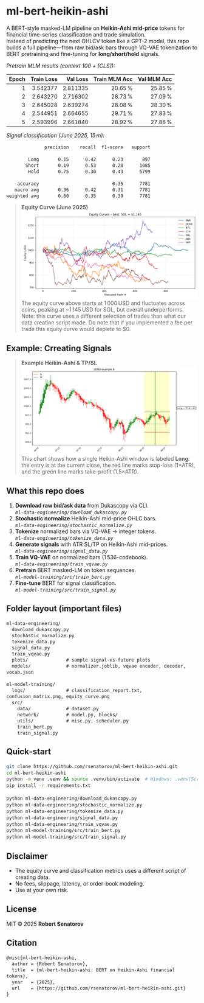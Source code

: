 # ml-bert-heikin-ashi

A BERT-style masked-LM pipeline on **Heikin-Ashi mid-price** tokens for financial time-series classification and trade simulation.  
Instead of predicting the next OHLCV token like a GPT-2 model, this repo builds a full pipeline—from raw bid/ask bars through VQ-VAE tokenization to BERT pretraining and fine-tuning for **long/short/hold** signals.

*Pretrain MLM results (context 100 + [CLS]):*  

| Epoch | Train Loss | Val Loss | Train MLM Acc | Val MLM Acc |
|------:|-----------:|---------:|--------------:|-----------:|
| 1     | 3.542377   | 2.811335 | 20.65 %       | 25.85 %    |
| 2     | 2.643270   | 2.716302 | 28.73 %       | 27.09 %    |
| 3     | 2.645028   | 2.639274 | 28.08 %       | 28.30 %    |
| 4     | 2.544951   | 2.664655 | 29.71 %       | 27.83 %    |
| 5     | 2.593996   | 2.661840 | 28.92 %       | 27.86 %    |

*Signal classification (June 2025, 15 m):*

```
              precision    recall  f1-score   support

        Long       0.15      0.42      0.23       897
       Short       0.19      0.53      0.28      1085
        Hold       0.75      0.30      0.43      5799

    accuracy                           0.35      7781
   macro avg       0.36      0.42      0.31      7781
weighted avg       0.60      0.35      0.39      7781
```

> **Equity Curve (June 2025)**  
> ![Equity Curve](ml-model-training/logs/equity_curve.png)  
> The equity curve above starts at 1 000 USD and fluctuates across coins, peaking at ~1 145 USD for SOL, but overall underperforms. Note: this curve uses a different selection of trades than what our data creation script made. Do note that if you implemented a fee per trade this equity curve would deplete to $0.

## Example: Crreating Signals

> **Example Heikin-Ashi & TP/SL**  
> ![Signal Example](ml-data-engineering/plots/long_6.png)  
> This chart shows how a single Heikin-Ashi window is labeled **Long**: the entry is at the current close, the red line marks stop-loss (1×ATR), and the green line marks take-profit (1.5×ATR).

## What this repo does

1. **Download raw bid/ask data** from Dukascopy via CLI.  
   *`ml-data-engineering/download_dukascopy.py`*  
2. **Stochastic normalize** Heikin-Ashi mid-price OHLC bars.  
   *`ml-data-engineering/stochastic_normalize.py`*  
3. **Tokenize** normalized bars via VQ-VAE → integer tokens.  
   *`ml-data-engineering/tokenize_data.py`*  
4. **Generate signals** with ATR SL/TP on Heikin-Ashi mid-prices.  
   *`ml-data-engineering/signal_data.py`*  
5. **Train VQ-VAE** on normalized bars (1 536-codebook).  
   *`ml-data-engineering/train_vqvae.py`*  
6. **Pretrain** BERT masked-LM on token sequences.  
   *`ml-model-training/src/train_bert.py`*  
7. **Fine-tune** BERT for signal classification.  
   *`ml-model-training/src/train_signal.py`*  

## Folder layout (important files)

```
ml-data-engineering/
  download_dukascopy.py
  stochastic_normalize.py
  tokenize_data.py
  signal_data.py
  train_vqvae.py
  plots/              # sample signal-vs-future plots
  models/             # normalizer.joblib, vqvae encoder, decoder, vocab.json

ml-model-training/
  logs/               # classification_report.txt, confusion_matrix.png, equity_curve.png
  src/
    data/             # dataset.py
    network/          # model.py, blocks/
    utils/            # misc.py, scheduler.py
    train_bert.py
    train_signal.py
```

## Quick‑start

```bash
git clone https://github.com/rsenatorov/ml-bert-heikin-ashi.git
cd ml-bert-heikin-ashi
python -m venv .venv && source .venv/bin/activate  # Windows: .venv\Scripts\activate
pip install -r requirements.txt

python ml-data-engineering/download_dukascopy.py
python ml-data-engineering/stochastic_normalize.py
python ml-data-engineering/tokenize_data.py
python ml-data-engineering/signal_data.py
python ml-data-engineering/train_vqvae.py
python ml-model-training/src/train_bert.py
python ml-model-training/src/train_signal.py
```

## Disclaimer

- The equity curve and classification metrics uses a different script of creating data.  
- No fees, slippage, latency, or order-book modeling.  
- Use at your own risk.

## License

MIT © 2025 **Robert Senatorov**

## Citation

```
@misc{ml-bert-heikin-ashi,
  author = {Robert Senatorov},
  title  = {ml-bert-heikin-ashi: BERT on Heikin-Ashi financial tokens},
  year   = {2025},
  url    = {https://github.com/rsenatorov/ml-bert-heikin-ashi.git}
}
```
